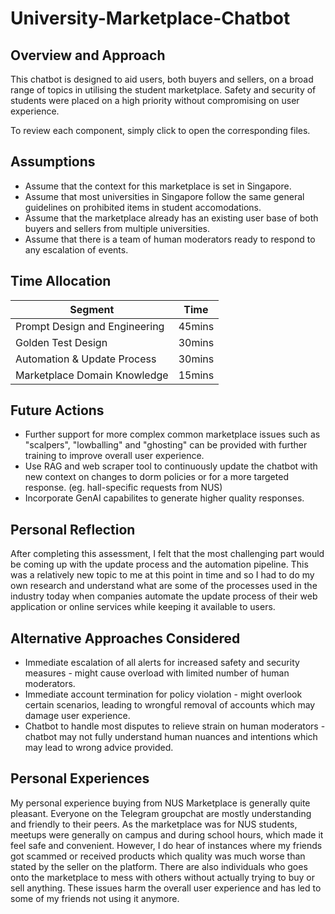 # University-Marketplace-Chatbot

## Overview and Approach
This chatbot is designed to aid users, both buyers and sellers, on a broad range of topics in utilising the student marketplace. Safety and security of students were placed on a high priority without compromising on user experience.

To review each component, simply click to open the corresponding files.

## Assumptions
- Assume that the context for this marketplace is set in Singapore.
- Assume that most universities in Singapore follow the same general guidelines on prohibited items in student accomodations.
- Assume that the marketplace already has an existing user base of both buyers and sellers from multiple universities.
- Assume that there is a team of human moderators ready to respond to any escalation of events.

## Time Allocation
| Segment | Time |
| -------- | ------- |
|  Prompt Design and Engineering | 45mins  |
| Golden Test Design | 30mins  |
|  Automation & Update Process | 30mins |
| Marketplace Domain Knowledge | 15mins |

## Future Actions
- Further support for more complex common marketplace issues such as "scalpers", "lowballing" and "ghosting" can be provided with further training to improve overall user experience.
- Use RAG and web scraper tool to continuously update the chatbot with new context on changes to dorm policies or for a more targeted response. (eg. hall-specific requests from NUS)
- Incorporate GenAI capabilites to generate higher quality responses.

## Personal Reflection
After completing this assessment, I felt that the most challenging part would be coming up with the update process and the automation pipeline. This was a relatively new topic to me at this point in time and so I had to do my own research and understand what are some of the processes used in the industry today when companies automate the update process of their web application or online services while keeping it available to users.

## Alternative Approaches Considered
- Immediate escalation of all alerts for increased safety and security measures - might cause overload with limited number of human moderators.
- Immediate account termination for policy violation - might overlook certain scenarios, leading to wrongful removal of accounts which may damage user experience.
- Chatbot to handle most disputes to relieve strain on human moderators - chatbot may not fully understand human nuances and intentions which may lead to wrong advice provided.

## Personal Experiences
My personal experience buying from NUS Marketplace is generally quite pleasant. Everyone on the Telegram groupchat are mostly understanding and friendly to their peers. As the marketplace was for NUS students, meetups were generally on campus and during school hours, which made it feel safe and convenient. However, I do hear of instances where my friends got scammed or received products which quality was much worse than stated by the seller on the platform. There are also individuals who goes onto the marketplace to mess with others without actually trying to buy or sell anything. These issues harm the overall user experience and has led to some of my friends not using it anymore.
